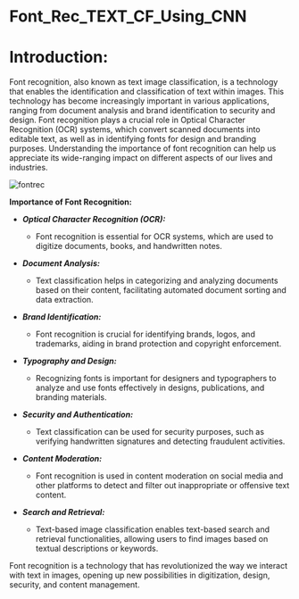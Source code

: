 # Font_Rec_TEXT_CF_Using_CNN

# **Introduction:**

Font recognition, also known as text image classification, is a technology that enables the identification and classification of text within images. This technology has become increasingly important in various applications, ranging from document analysis and brand identification to security and design. Font recognition plays a crucial role in Optical Character Recognition (OCR) systems, which convert scanned documents into editable text, as well as in identifying fonts for design and branding purposes. Understanding the importance of font recognition can help us appreciate its wide-ranging impact on different aspects of our lives and industries.

![fontrec](https://github.com/NamiraMujawar/Font_Rec_TEXT_CF_Using_CNN/assets/120715329/5e1a6b5b-bd59-4888-9c30-736751323fd5)


**Importance of Font Recognition:**

* ***Optical Character Recognition (OCR):***
  * Font recognition is essential for OCR systems, which are used to digitize documents, books, and handwritten notes.
* ***Document Analysis:***
  * Text classification helps in categorizing and analyzing documents based on their content, facilitating automated document sorting and data extraction.

* ***Brand Identification:***
  * Font recognition is crucial for identifying brands, logos, and trademarks, aiding in brand protection and copyright enforcement.

* ***Typography and Design:***
   * Recognizing fonts is important for designers and typographers to analyze and use fonts effectively in designs, publications, and branding materials.
* ***Security and Authentication:***
  * Text classification can be used for security purposes, such as verifying handwritten signatures and detecting fraudulent activities.

* ***Content Moderation:***
  * Font recognition is used in content moderation on social media and other platforms to detect and filter out inappropriate or offensive text content.

* ***Search and Retrieval:***
  * Text-based image classification enables text-based search and retrieval functionalities, allowing users to find images based on textual descriptions or keywords.

Font recognition is a technology that has revolutionized the way we interact with text in images, opening up new possibilities in digitization, design, security, and content management.
